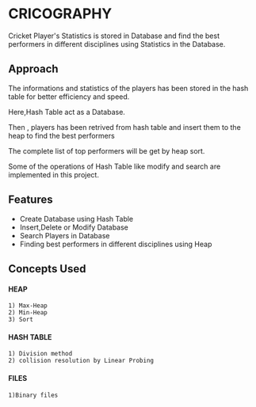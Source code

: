 
# CRICOGRAPHY

Cricket Player's Statistics is stored in Database and find the best performers in different disciplines using Statistics in the Database.

##  Approach

The informations and statistics of the players has been stored in the hash table for better efficiency and speed.

Here,Hash Table act as a Database.

Then , players has been retrived from hash table and insert them to the heap to find the best performers

The complete list of top performers will be get by heap sort.

Some of the operations of Hash Table like modify and search are implemented in this project.

## Features

- Create Database using Hash Table
- Insert,Delete or Modify Database
- Search Players in Database
- Finding best performers in different disciplines using Heap

## Concepts Used

#### HEAP  
    1) Max-Heap
    2) Min-Heap
    3) Sort

#### HASH TABLE
    1) Division method
    2) collision resolution by Linear Probing

#### FILES
    1)Binary files
